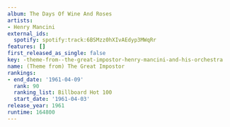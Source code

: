 ```yaml
---
album: The Days Of Wine And Roses
artists:
- Henry Mancini
external_ids:
  spotify: spotify:track:6BSMzz0hXIvAEdyp3MWqRr
features: []
first_released_as_single: false
key: -theme-from--the-great-impostor-henry-mancini-and-his-orchestra
name: (Theme from) The Great Impostor
rankings:
- end_date: '1961-04-09'
  rank: 90
  ranking_list: Billboard Hot 100
  start_date: '1961-04-03'
release_year: 1961
runtime: 164800
---
```



